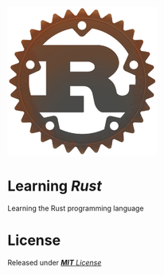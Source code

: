 
<img width="300" height="300" src="assets/rust.png"></a>
# Learning ***Rust***
Learning the Rust programming language

# License

Released under [***MIT*** *License*](LICENSE)
